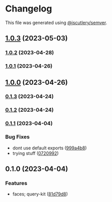 # Changelog

This file was generated using [@jscutlery/semver](https://github.com/jscutlery/semver).

## [1.0.3](https://github.com/permafacts/facts-kit/compare/faces-1.0.2...faces-1.0.3) (2023-05-03)

### [1.0.2](https://github.com/permafacts/facts-kit/compare/faces-1.0.1...faces-1.0.2) (2023-04-28)

### [1.0.1](https://github.com/permafacts/facts-kit/compare/faces-1.0.0...faces-1.0.1) (2023-04-26)

## [1.0.0](https://github.com/permafacts/facts-kit/compare/faces-0.1.3...faces-1.0.0) (2023-04-26)

### [0.1.3](https://github.com/permafacts/facts-kit/compare/faces-0.1.2...faces-0.1.3) (2023-04-24)

### [0.1.2](https://github.com/permafacts/facts-kit/compare/faces-0.1.1...faces-0.1.2) (2023-04-24)

### [0.1.1](https://github.com/permafacts/facts-kit/compare/faces-0.1.0...faces-0.1.1) (2023-04-04)


### Bug Fixes

* dont use default exports ([999a4b8](https://github.com/permafacts/facts-kit/commit/999a4b82b662732e1ef069391aedff035f26409f))
* trying stuff ([0720992](https://github.com/permafacts/facts-kit/commit/0720992866c3be90ebc54c6a3000b38047de62eb))

## 0.1.0 (2023-04-04)


### Features

* faces; query-kit ([81d79d8](https://github.com/permafacts/facts-kit/commit/81d79d81765ef73df73d25fc388167db8f4044e1))

